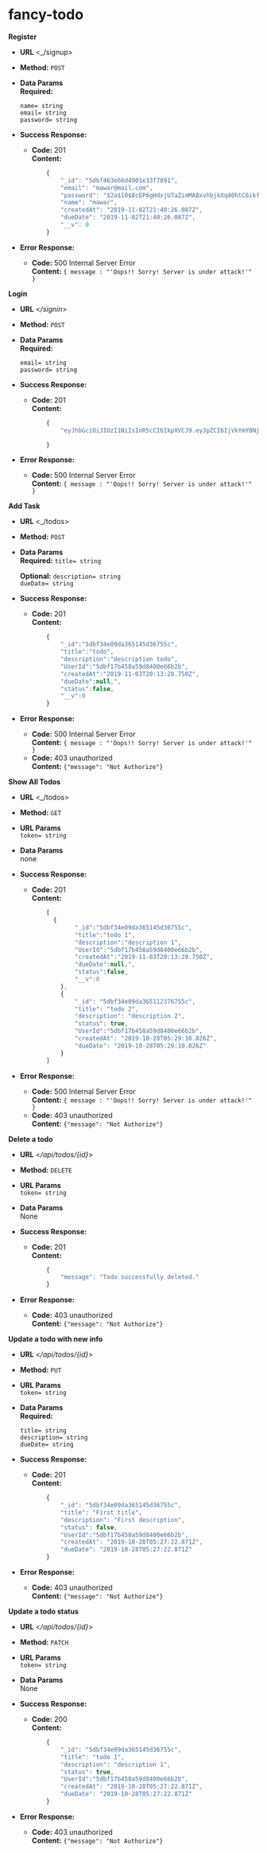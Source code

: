 # fancy-todo

**Register**

* **URL**
    <_/signup>

* **Method:**
    `POST` 

* **Data Params** <br />
    **Required:**
    
    `name= string` <br />
    `email= string` <br />
    `password= string` <br />

* **Success Response:**
    * **Code:** 201 <br />
        **Content:** 
        ```javascript
            {
                "_id": "5dbf463e66d4901e33f7891",
                "email": "mawar@mail.com",
                "password": "$2a$10$8cEP6gHdxjU7aZimMA8xvhbjkXq40htC6ikfpUHOdPsPWVg8IFHpzG",
                "name": "mawar",
                "createdAt": "2019-11-02T21:40:26.087Z",
                "dueDate": "2019-11-02T21:40:26.087Z",
                "__v": 0
            }
        ```

* **Error Response:**
  * **Code:** 500 Internal Server Error <br />
    **Content:** `{ message : "'Oops!! Sorry! Server is under attack!'" }`


**Login**

* **URL**
    <_/signin_>

* **Method:**
    `POST` 

* **Data Params** <br />
    **Required:**
    
    `email= string` <br />
    `password= string` <br />

* **Success Response:**
    * **Code:** 201 <br />
        **Content:** 
        ```javascript
            {
                "eyJhbGciOiJIUzI1NiIsInR5cCI6IkpXVCJ9.eyJpZCI6IjVkYmY0NjNlNjZkNDkwMWUzM2ZlNmI4MSIsImVtYWlsIjoiYXNkYXNkYXNkQGFzZC5jb20iLCJpYXQiOjE1NzI4MTY1Mjl9.QPqj-wyuPI-pErO-PxDuJqe8a7gHysxRgQ8_yufcwH0"

            }
        ```

* **Error Response:**
  * **Code:** 500 Internal Server Error <br />
    **Content:** `{ message : "'Oops!! Sorry! Server is under attack!'" }`


**Add Task**

* **URL**
    <_/todos>

* **Method:**
    `POST` 

* **Data Params** <br />
    **Required:**
    `title= string` <br />

    **Optional:**
    `description= string` <br />
    `dueDate= string` <br />

* **Success Response:**
    * **Code:** 201 <br />
        **Content:** 
        ```javascript
            {
                "_id":"5dbf34e09da365145d36755c",
                "title":"todo",
                "description":"description todo",
                "UserId":"5dbf17b458a59d8400e66b2b",
                "createdAt":"2019-11-03T20:13:20.750Z",
                "dueDate":null,",
                "status":false,
                "__v":0
            }
        ```

* **Error Response:**
    * **Code:** 500 Internal Server Error <br />
    **Content:** `{ message : "'Oops!! Sorry! Server is under attack!'" }`
    * **Code:** 403 unauthorized <br />
    **Content:** `{"message": "Not Authorize"}`



**Show All Todos**

* **URL**
    <_/todos>

* **Method:**
    `GET` 

* **URL Params** <br />
    `token= string`

* **Data Params** <br />
    none

* **Success Response:**
    * **Code:** 201 <br />
        **Content:** 
        ```javascript
            [
              {
                    "_id":"5dbf34e09da365145d36755c",
                    "title":"todo 1",
                    "description":"description 1",
                    "UserId":"5dbf17b458a59d8400e66b2b",
                    "createdAt":"2019-11-03T20:13:20.750Z",
                    "dueDate":null,",
                    "status":false,
                    "__v":0
                },
                {
                    "_id": "5dbf34e09da365112376755c",
                    "title": "todo 2",
                    "description": "description 2",
                    "status": true,
                    "UserId":"5dbf17b458a59d8400e66b2b",
                    "createdAt": "2019-10-28T05:29:10.826Z",
                    "dueDate": "2019-10-28T05:29:10.826Z"
                }
            ]
        ```

* **Error Response:**
    * **Code:** 500 Internal Server Error  <br />
    **Content:** `{ message : "'Oops!! Sorry! Server is under attack!'" }`
    * **Code:** 403 unauthorized <br />
    **Content:** `{"message": "Not Authorize"}`


**Delete a todo**

* **URL**
    <_/api/todos/{id}_>

* **Method:**
    `DELETE` 

* **URL Params** <br />
    `token= string`

* **Data Params** <br />
    None

* **Success Response:**
    * **Code:** 201 <br />
        **Content:** 
        ```javascript 
            {
                "message": "Todo successfully deleted."
            }  
        ```

* **Error Response:**
  * **Code:** 403 unauthorized <br />
    **Content:** `{"message": "Not Authorize"}`



**Update a todo with new info**

* **URL**
    <_/api/todos/{id}_>

* **Method:**
    `PUT` 

* **URL Params** <br />
    `token= string`

* **Data Params** <br />
    **Required:**
    
    `title= string` <br />
    `description= string` <br />
    `dueDate= string` <br />

* **Success Response:**
    * **Code:** 201 <br />
        **Content:** 
        ```javascript 
            {
                "_id": "5dbf34e09da365145d36755c",
                "title": "First title",
                "description": "First description",
                "status": false,
                "UserId":"5dbf17b458a59d8400e66b2b",
                "createdAt": "2019-10-28T05:27:22.871Z",
                "dueDate": "2019-10-28T05:27:22.871Z"
            }
        ```

* **Error Response:**
  * **Code:** 403 unauthorized <br />
    **Content:** `{"message": "Not Authorize"}`

**Update a todo status**

* **URL**
    <_/api/todos/{id}_>

* **Method:**
    `PATCH` 

* **URL Params** <br />
    `token= string`

* **Data Params** <br />
    None
    
* **Success Response:**
    * **Code:** 200 <br />
        **Content:** 
        ```javascript 
            {
                "_id": "5dbf34e09da365145d36755c",
                "title": "todo 1",
                "description": "description 1",
                "status": true,
                "UserId":"5dbf17b458a59d8400e66b2b",
                "createdAt": "2019-10-28T05:27:22.871Z",
                "dueDate": "2019-10-28T05:27:22.871Z"
            }
        ```

* **Error Response:**
  * **Code:** 403 unauthorized <br />
    **Content:** `{"message": "Not Authorize"}`